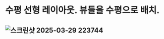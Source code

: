 # 수평 선형 레이아웃. 뷰들을 수평으로 배치.

## ![스크린샷 2025-03-29 223744](https://github.com/user-attachments/assets/b5b1c0ca-0c22-4f8c-a0e2-1df5e0336bd7)
